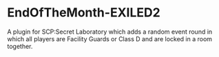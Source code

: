 # EndOfTheMonth-EXILED2
A plugin for SCP:Secret Laboratory which adds a random event round in which all players are Facility Guards or Class D and are locked in a room together.
